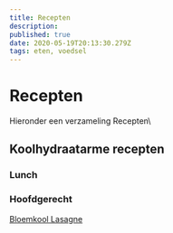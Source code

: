 ```yaml
---
title: Recepten
description: 
published: true
date: 2020-05-19T20:13:30.279Z
tags: eten, voedsel
---
```


# Recepten
Hieronder een verzameling Recepten\

## Koolhydraatarme recepten
### Lunch


### Hoofdgerecht
[Bloemkool Lasagne](/Bloemkool-Lasagne)